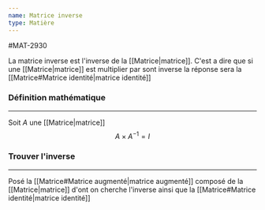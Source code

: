 ```yaml
---
name: Matrice inverse
type: Matière
---
```

#MAT-2930 

La matrice inverse est l'inverse de la [[Matrice|matrice]]. C'est a dire que si une [[Matrice|matrice]] est multiplier par sont inverse la réponse sera la [[Matrice#Matrice identité|matrice identité]]

### Définition mathématique
---
Soit $A$ une [[Matrice|matrice]]
$$A \times A^{-1} = I$$

### Trouver l'inverse
---
Posé la [[Matrice#Matrice augmenté|matrice augmenté]] composé de la [[Matrice|matrice]] d'ont on cherche l'inverse ainsi que la [[Matrice#Matrice identité|matrice identité]]



